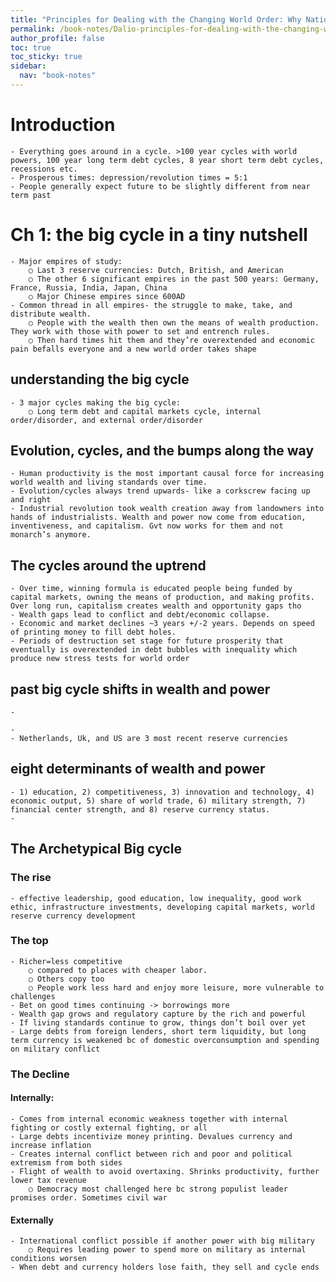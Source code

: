 ```yaml
---
title: "Principles for Dealing with the Changing World Order: Why Nations Succeed and Fail"
permalink: /book-notes/Dalio-principles-for-dealing-with-the-changing-world-order/
author_profile: false
toc: true
toc_sticky: true
sidebar:
  nav: "book-notes"
---
```


# Introduction
	- Everything goes around in a cycle. >100 year cycles with world powers, 100 year long term debt cycles, 8 year short term debt cycles, recessions etc. 
	- Prosperous times: depression/revolution times = 5:1
	- People generally expect future to be slightly different from near term past

# Ch 1: the big cycle in a tiny nutshell
	- Major empires of study:
		○ Last 3 reserve currencies: Dutch, British, and American 
		○ The other 6 significant empires in the past 500 years: Germany, France, Russia, India, Japan, China 
		○ Major Chinese empires since 600AD
	- Common thread in all empires- the struggle to make, take, and distribute wealth. 
		○ People with the wealth then own the means of wealth production. They work with those with power to set and entrench rules. 
		○ Then hard times hit them and they’re overextended and economic pain befalls everyone and a new world order takes shape
## understanding the big cycle
	- 3 major cycles making the big cycle:
		○ Long term debt and capital markets cycle, internal order/disorder, and external order/disorder
## Evolution, cycles, and the bumps along the way
	- Human productivity is the most important causal force for increasing world wealth and living standards over time. 
	- Evolution/cycles always trend upwards- like a corkscrew facing up and right
	- Industrial revolution took wealth creation away from landowners into hands of industrialists. Wealth and power now come from education, inventiveness, and capitalism. Gvt now works for them and not monarch’s anymore. 
## The cycles around the uptrend
	- Over time, winning formula is educated people being funded by capital markets, owning the means of production, and making profits. Over long run, capitalism creates wealth and opportunity gaps tho
	- Wealth gaps lead to conflict and debt/economic collapse. 
	- Economic and market declines ~3 years +/-2 years. Depends on speed of printing money to fill debt holes. 
	- Periods of destruction set stage for future prosperity that eventually is overextended in debt bubbles with inequality which produce new stress tests for world order
## past big cycle shifts in wealth and power
	- 
	
	- 
	- Netherlands, Uk, and US are 3 most recent reserve currencies
## eight determinants of wealth and power
	- 1) education, 2) competitiveness, 3) innovation and technology, 4) economic output, 5) share of world trade, 6) military strength, 7) financial center strength, and 8) reserve currency status.
	- 
## The Archetypical Big cycle
### The rise 
	- effective leadership, good education, low inequality, good work ethic, infrastructure investments, developing capital markets, world reserve currency development
### The top
	- Richer=less competitive 
		○ compared to places with cheaper labor. 
		○ Others copy too
		○ People work less hard and enjoy more leisure, more vulnerable to challenges
	- Bet on good times continuing -> borrowings more
	- Wealth gap grows and regulatory capture by the rich and powerful
	- If living standards continue to grow, things don’t boil over yet
	- Large debts from foreign lenders, short term liquidity, but long term currency is weakened bc of domestic overconsumption and spending on military conflict
### The Decline
#### Internally:
	- Comes from internal economic weakness together with internal fighting or costly external fighting, or all
	- Large debts incentivize money printing. Devalues currency and increase inflation
	- Creates internal conflict between rich and poor and political extremism from both sides
	- Flight of wealth to avoid overtaxing. Shrinks productivity, further lower tax revenue
		○ Democracy most challenged here bc strong populist leader promises order. Sometimes civil war
#### Externally
	- International conflict possible if another power with big military 
		○ Requires leading power to spend more on military as internal conditions worsen
	- When debt and currency holders lose faith, they sell and cycle ends

	
	
	
